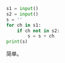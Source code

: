 ```Python
s1 = input()
s2 = input()
s = ''
for ch in s1:
    if ch not in s2:
        s = s + ch
print(s)
```
<pre>
简单。
</pre>
